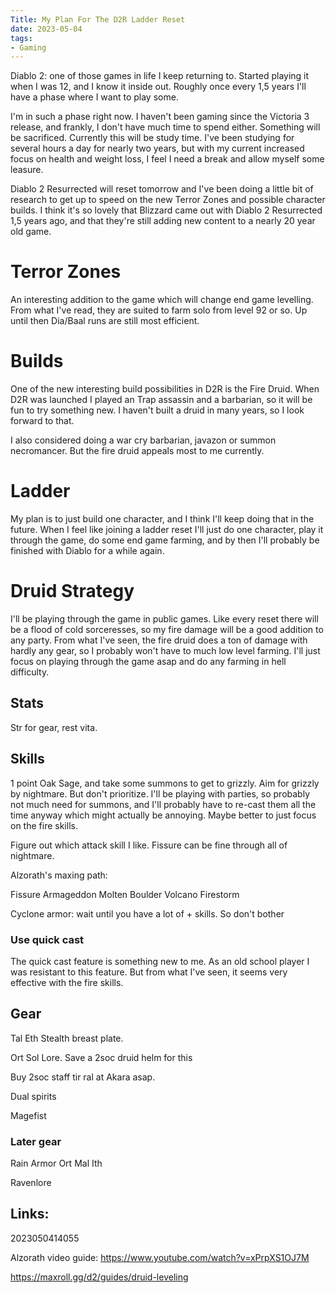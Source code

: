 ```yaml
---
Title: My Plan For The D2R Ladder Reset
date: 2023-05-04
tags:
- Gaming
---
```


Diablo 2: one of those games in life I keep returning to. Started playing it when I was 12, and I know it inside out. Roughly once every 1,5 years I'll have a phase where I want to play some. 

I'm in such a phase right now. I haven't been gaming since the Victoria 3 release, and frankly, I don't have much time to spend either. Something will be sacrificed. Currently this will be study time. I've been studying for several hours a day for nearly two years, but with my current increased focus on health and weight loss, I feel I need a break and allow myself some leasure.

Diablo 2 Resurrected will reset tomorrow and I've been doing a little bit of research to get up to speed on the new Terror Zones and possible character builds. I think it's so lovely that Blizzard came out with Diablo 2 Resurrected 1,5 years ago, and that they're still adding new content to a nearly 20 year old game. 

# Terror Zones

An interesting addition to the game which will change end game levelling. From what I've read, they are suited to farm solo from level 92 or so. Up until then Dia/Baal runs are still most efficient. 

# Builds

One of the new interesting build possibilities in D2R is the Fire Druid. When D2R was launched I played an Trap assassin and a barbarian, so it will be fun to try something new. I haven't built a druid in many years, so I look forward to that. 

I also considered doing a war cry barbarian, javazon or summon necromancer. But the fire druid appeals most to me currently. 

# Ladder

My plan is to just build one character, and I think I'll keep doing that in the future. When I feel like joining a ladder reset I'll just do one character, play it through the game, do some end game farming, and by then I'll probably be finished with Diablo for a while again. 

# Druid Strategy

I'll be playing through the game in public games. Like every reset there will be a flood of cold sorceresses, so my fire damage will be a good addition to any party. From what I've seen, the fire druid does a ton of damage with hardly any gear, so I probably won't have to much low level farming. I'll just focus on playing through the game asap and do any farming in hell difficulty. 

## Stats

Str for gear, rest vita.

## Skills

1 point Oak Sage, and take some summons to get to grizzly. Aim for grizzly by nightmare. But don't prioritize. I'll be playing with parties, so probably not much need for summons, and I'll probably have to re-cast them all the time anyway which might actually be annoying. Maybe better to just focus on the fire skills. 

Figure out which attack skill I like. Fissure can be fine through all of nightmare. 

Alzorath's maxing path:

Fissure
Armageddon
Molten Boulder
Volcano
Firestorm

Cyclone armor: wait until you have a lot of + skills. So don't bother

### Use quick cast

The quick cast feature is something new to me. As an old school player I was resistant to this feature. But from what I've seen, it seems very effective with the fire skills. 

## Gear

Tal Eth Stealth breast plate.

Ort Sol Lore. Save a 2soc druid helm for this

Buy 2soc staff tir ral at Akara asap.

Dual spirits

Magefist

### Later gear

Rain Armor
Ort Mal Ith

Ravenlore

## Links:

2023050414055

Alzorath video guide:
https://www.youtube.com/watch?v=xPrpXS1OJ7M

https://maxroll.gg/d2/guides/druid-leveling
